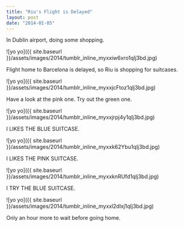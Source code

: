 ```yaml
---
title: "Riu's Flight is Delayed"
layout: post
date: "2014-01-05"
---
```


In Dublin airport, doing some shopping.

![yo yo]({{ site.baseurl }}/assets/images/2014/tumblr_inline_myxxiw6xro1qlj3bd.jpg)

Flight home to Barcelona is delayed, so Riu is shopping for suitcases.

![yo yo]({{ site.baseurl }}/assets/images/2014/tumblr_inline_myxxjcFtoz1qlj3bd.jpg)

Have a look at the pink one. Try out the green one.

![yo yo]({{ site.baseurl }}/assets/images/2014/tumblr_inline_myxxjrpj4y1qlj3bd.jpg)

I LIKES THE BLUE SUITCASE.

![yo yo]({{ site.baseurl }}/assets/images/2014/tumblr_inline_myxxk62Ybu1qlj3bd.jpg)

I LIKES THE PINK SUITCASE.

![yo yo]({{ site.baseurl }}/assets/images/2014/tumblr_inline_myxxknRUfd1qlj3bd.jpg)

I TRY THE BLUE SUITCASE.

![yo yo]({{ site.baseurl }}/assets/images/2014/tumblr_inline_myxxl2dlxj1qlj3bd.jpg)

Only an hour more to wait before going home.
